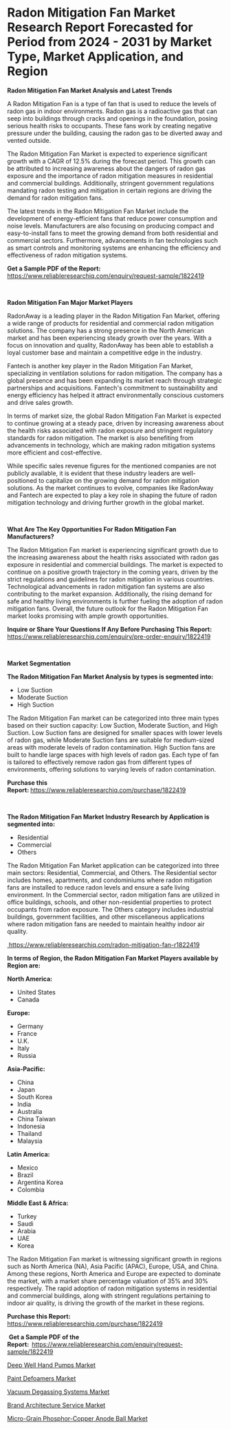 <p><h1>Radon Mitigation Fan Market Research Report Forecasted for Period from 2024 -  2031 by Market Type, Market Application, and Region</h1></p><p><strong>Radon Mitigation Fan Market Analysis and Latest Trends</strong></p>
<p><p>A Radon Mitigation Fan is a type of fan that is used to reduce the levels of radon gas in indoor environments. Radon gas is a radioactive gas that can seep into buildings through cracks and openings in the foundation, posing serious health risks to occupants. These fans work by creating negative pressure under the building, causing the radon gas to be diverted away and vented outside.</p><p>The Radon Mitigation Fan Market is expected to experience significant growth with a CAGR of 12.5% during the forecast period. This growth can be attributed to increasing awareness about the dangers of radon gas exposure and the importance of radon mitigation measures in residential and commercial buildings. Additionally, stringent government regulations mandating radon testing and mitigation in certain regions are driving the demand for radon mitigation fans.</p><p>The latest trends in the Radon Mitigation Fan Market include the development of energy-efficient fans that reduce power consumption and noise levels. Manufacturers are also focusing on producing compact and easy-to-install fans to meet the growing demand from both residential and commercial sectors. Furthermore, advancements in fan technologies such as smart controls and monitoring systems are enhancing the efficiency and effectiveness of radon mitigation systems.</p></p>
<p><strong>Get a Sample PDF of the Report:&nbsp;</strong> <a href="https://www.reliableresearchiq.com/enquiry/request-sample/1822419">https://www.reliableresearchiq.com/enquiry/request-sample/1822419</a></p>
<p>&nbsp;</p>
<p><strong>Radon Mitigation Fan Major Market Players</strong></p>
<p><p>RadonAway is a leading player in the Radon Mitigation Fan Market, offering a wide range of products for residential and commercial radon mitigation solutions. The company has a strong presence in the North American market and has been experiencing steady growth over the years. With a focus on innovation and quality, RadonAway has been able to establish a loyal customer base and maintain a competitive edge in the industry.</p><p>Fantech is another key player in the Radon Mitigation Fan Market, specializing in ventilation solutions for radon mitigation. The company has a global presence and has been expanding its market reach through strategic partnerships and acquisitions. Fantech's commitment to sustainability and energy efficiency has helped it attract environmentally conscious customers and drive sales growth.</p><p>In terms of market size, the global Radon Mitigation Fan Market is expected to continue growing at a steady pace, driven by increasing awareness about the health risks associated with radon exposure and stringent regulatory standards for radon mitigation. The market is also benefiting from advancements in technology, which are making radon mitigation systems more efficient and cost-effective.</p><p>While specific sales revenue figures for the mentioned companies are not publicly available, it is evident that these industry leaders are well-positioned to capitalize on the growing demand for radon mitigation solutions. As the market continues to evolve, companies like RadonAway and Fantech are expected to play a key role in shaping the future of radon mitigation technology and driving further growth in the global market.</p></p>
<p>&nbsp;</p>
<p><strong>What Are The Key Opportunities For Radon Mitigation Fan Manufacturers?</strong></p>
<p><p>The Radon Mitigation Fan market is experiencing significant growth due to the increasing awareness about the health risks associated with radon gas exposure in residential and commercial buildings. The market is expected to continue on a positive growth trajectory in the coming years, driven by the strict regulations and guidelines for radon mitigation in various countries. Technological advancements in radon mitigation fan systems are also contributing to the market expansion. Additionally, the rising demand for safe and healthy living environments is further fueling the adoption of radon mitigation fans. Overall, the future outlook for the Radon Mitigation Fan market looks promising with ample growth opportunities.</p></p>
<p><strong>Inquire or Share Your Questions If Any Before Purchasing This Report:</strong> <a href="https://www.reliableresearchiq.com/enquiry/pre-order-enquiry/1822419">https://www.reliableresearchiq.com/enquiry/pre-order-enquiry/1822419</a></p>
<p>&nbsp;</p>
<p><strong>Market Segmentation</strong></p>
<p><strong>The Radon Mitigation Fan Market Analysis by types is segmented into:</strong></p>
<p><ul><li>Low Suction</li><li>Moderate Suction</li><li>High Suction</li></ul></p>
<p><p>The Radon Mitigation Fan market can be categorized into three main types based on their suction capacity: Low Suction, Moderate Suction, and High Suction. Low Suction fans are designed for smaller spaces with lower levels of radon gas, while Moderate Suction fans are suitable for medium-sized areas with moderate levels of radon contamination. High Suction fans are built to handle large spaces with high levels of radon gas. Each type of fan is tailored to effectively remove radon gas from different types of environments, offering solutions to varying levels of radon contamination.</p></p>
<p><strong>Purchase this Report:&nbsp;</strong><a href="https://www.reliableresearchiq.com/purchase/1822419">https://www.reliableresearchiq.com/purchase/1822419</a></p>
<p>&nbsp;</p>
<p><strong>The Radon Mitigation Fan Market Industry Research by Application is segmented into:</strong></p>
<p><ul><li>Residential</li><li>Commercial</li><li>Others</li></ul></p>
<p><p>The Radon Mitigation Fan Market application can be categorized into three main sectors: Residential, Commercial, and Others. The Residential sector includes homes, apartments, and condominiums where radon mitigation fans are installed to reduce radon levels and ensure a safe living environment. In the Commercial sector, radon mitigation fans are utilized in office buildings, schools, and other non-residential properties to protect occupants from radon exposure. The Others category includes industrial buildings, government facilities, and other miscellaneous applications where radon mitigation fans are needed to maintain healthy indoor air quality.</p></p>
<p><a href="https://www.reliableresearchiq.com/radon-mitigation-fan-r1822419">&nbsp;https://www.reliableresearchiq.com/radon-mitigation-fan-r1822419</a></p>
<p><strong>In terms of Region, the Radon Mitigation Fan Market Players available by Region are:</strong></p>
<p>
    <p> <strong> North America: </strong>
        <ul>
            <li>United States</li>
            <li>Canada</li>
        </ul>
        </p> 
    <p> <strong> Europe: </strong>
        <ul>
            <li>Germany</li>
            <li>France</li>
            <li>U.K.</li>
            <li>Italy</li>
            <li>Russia</li>
        </ul>
        </p> 
    <p> <strong> Asia-Pacific: </strong>
        <ul>
            <li>China</li>
            <li>Japan</li>
            <li>South Korea</li>
            <li>India</li>
            <li>Australia</li>
            <li>China Taiwan</li>
            <li>Indonesia</li>
            <li>Thailand</li>
            <li>Malaysia</li>
        </ul>
        </p> 
    <p> <strong> Latin America: </strong>
        <ul>
            <li>Mexico</li>
            <li>Brazil</li>
            <li>Argentina Korea</li>
            <li>Colombia</li>
        </ul>
        </p> 
    <p> <strong> Middle East & Africa: </strong>
        <ul>
            <li>Turkey</li>
            <li>Saudi</li>
            <li>Arabia</li>
            <li>UAE</li>
            <li>Korea</li>
        </ul>
    </p>
    </p>
<p><p>The Radon Mitigation Fan market is witnessing significant growth in regions such as North America (NA), Asia Pacific (APAC), Europe, USA, and China. Among these regions, North America and Europe are expected to dominate the market, with a market share percentage valuation of 35% and 30% respectively. The rapid adoption of radon mitigation systems in residential and commercial buildings, along with stringent regulations pertaining to indoor air quality, is driving the growth of the market in these regions.</p></p>
<p><strong>Purchase this Report: </strong><a href="https://www.reliableresearchiq.com/purchase/1822419">https://www.reliableresearchiq.com/purchase/1822419</a></p>
<p>&nbsp;<strong>Get a Sample PDF of the Report:&nbsp;&nbsp;</strong><a href="https://www.reliableresearchiq.com/enquiry/request-sample/1822419">https://www.reliableresearchiq.com/enquiry/request-sample/1822419</a></p>
<p><strong></strong></p>
<p><p><a href="https://github.com/msLonKoss78/Market-Research-Report-List-1/blob/main/deep-well-hand-pumps-market.md">Deep Well Hand Pumps Market</a></p><p><a href="https://www.linkedin.com/pulse/global-paint-defoamers-market-size-expected-reach-cagr-n1wte?trackingId=kxhsSM7NSzyEtXdFwdrxjA%3D%3D">Paint Defoamers Market</a></p><p><a href="https://github.com/lairestrong/Market-Research-Report-List-1/blob/main/vacuum-degassing-systems-market.md">Vacuum Degassing Systems Market</a></p><p><a href="https://www.linkedin.com/pulse/global-brand-architecture-service-market-projected-grow-stute?trackingId=QRYWPYRVRFG%2FnR1dhoeA1Q%3D%3D">Brand Architecture Service Market</a></p><p><a href="https://medium.com/@colin.dunca43545/future-trends-in-global-micro-grain-phosphor-copper-anode-ball-market-market-insights-and-analysis-2f4042b23a48">Micro-Grain Phosphor-Copper Anode Ball Market</a></p></p>